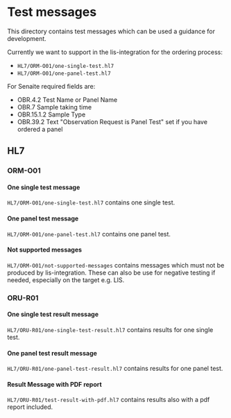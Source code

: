 # Test messages

This directory contains test messages which can be used a guidance for development.

Currently we want to support in the lis-integration for the ordering process:
* `HL7/ORM-O01/one-single-test.hl7`
* `HL7/ORM-O01/one-panel-test.hl7`

For Senaite required fields are:
* OBR.4.2 Test Name or Panel Name
* OBR.7 Sample taking time
* OBR.15.1.2 Sample Type
* OBR.39.2 Text "Observation Request is Panel Test" set if you have ordered a panel  

## HL7

### ORM-O01

#### One single test message
`HL7/ORM-O01/one-single-test.hl7` contains one single test. 

#### One panel test message
`HL7/ORM-O01/one-panel-test.hl7` contains one panel test.

#### Not supported messages
`HL7/ORM-O01/not-supported-messages` contains messages which must not be produced by lis-integration.
These can also be use for negative testing if needed, especially on the target e.g. LIS.

### ORU-R01

#### One single test result message
`HL7/ORU-R01/one-single-test-result.hl7` contains results for one single test. 

#### One panel test result message
`HL7/ORU-R01/one-panel-test-result.hl7` contains results for one panel test.

#### Result Message with PDF report
`HL7/ORU-R01/test-result-with-pdf.hl7` contains results also with a pdf report included.